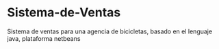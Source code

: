 # Sistema-de-Ventas
Sistema de ventas para una agencia de bicicletas, basado en el lenguaje java, plataforma netbeans
